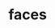 <!-- generated by markdown-notes-tree -->

# faces

<!-- optional markdown-notes-tree directory description starts here -->

<!-- optional markdown-notes-tree directory description ends here -->


